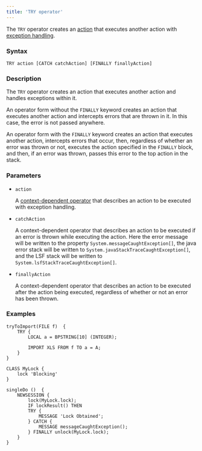 ```yaml
---
title: 'TRY operator'
---
```


The `TRY` operator creates an [action](Actions.md) that executes another action with [exception handling](Exception_handling_TRY.md).

### Syntax

    TRY action [CATCH catchAction] [FINALLY finallyAction]

### Description

The `TRY` operator creates an action that executes another action and handles exceptions within it. 

An operator form without the `FINALLY` keyword creates an action that executes another action and intercepts errors that are thrown in it. In this case, the error is not passed anywhere.

An operator form with the `FINALLY` keyword creates an action that executes another action, intercepts errors that occur, then, regardless of whether an error was thrown or not, executes the action specified in the `FINALLY` block, and then, if an error was thrown, passes this error to the top action in the stack.

### Parameters

- `action`

    A [context-dependent operator](Action_operators.md#contextdependent) that describes an action to be executed with exception handling.

- `catchAction`

    A context-dependent operator that describes an action to be executed if an error is thrown while executing the action. Here the error message will be written to the property `System.messageCaughtException[]`, the java error stack will be written to `System.javaStackTraceCaughtException[]`, and the LSF stack will be written to `System.lsfStackTraceCaughtException[]`.

- `finallyAction`

    A context-dependent operator that describes an action to be executed after the action being executed, regardless of whether or not an error has been thrown.

### Examples

```lsf
tryToImport(FILE f)  {
    TRY {
        LOCAL a = BPSTRING[10] (INTEGER);

        IMPORT XLS FROM f TO a = A;
    }
}

CLASS MyLock {
    lock 'Blocking'
}

singleDo ()  {
    NEWSESSION {
        lock(MyLock.lock);
        IF lockResult() THEN
        TRY {
            MESSAGE 'Lock Obtained';
        } CATCH {
            MESSAGE messageCaughtException();
        } FINALLY unlock(MyLock.lock);
    }
}
```
